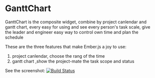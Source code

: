 # GanttChart

GanttChart is the composite widget, combine by project canlendar and gantt chart, every easy for
using and see every person's task scale, give the leader and engineer easy way to control own time
and plan the schedule



These are the three features that make Ember.js a joy to use:

1. project canlendar, choose the rang of the time
2. gantt chart ,show the project-mate the task scope and status


See the screenshot:
[![Build Status](http://img3.tbcdn.cn/tfscom/T1pCvEFi0eXXccoVrX_620x10000.jpg)](http://taobao.com)


